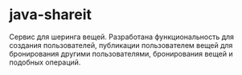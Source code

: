 # java-shareit

Сервис для шеринга вещей. Разработана функциональность для создания пользователей, 
публикации пользователем вещей для бронирования другими пользователями, бронирования вещей и подобных операций.
